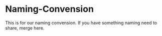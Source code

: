 Naming-Convension
=================

This is for our naming convension. If you have something naming need to share, merge here.
